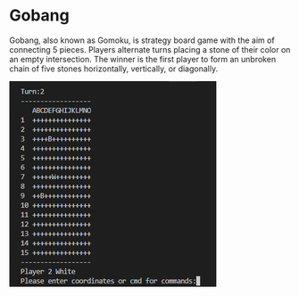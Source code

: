 # Gobang
  Gobang, also known as Gomoku, is strategy board game with the aim of connecting 5 pieces.
  Players alternate turns placing a stone of their color on an empty intersection. The winner is the first player to form an unbroken chain of five stones horizontally, vertically, or diagonally. 
  
![alt tag](https://github.com/jimmyhuang007/Gobang/blob/master/Screenshot.PNG) 
